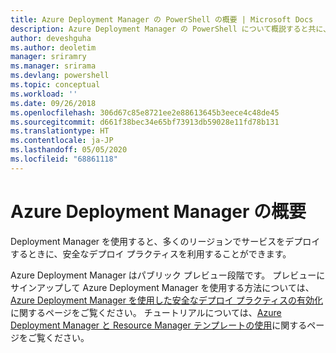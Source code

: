 ```yaml
---
title: Azure Deployment Manager の PowerShell の概要 | Microsoft Docs
description: Azure Deployment Manager の PowerShell について概説すると共に、インストールと構成に関するページへのリンクを紹介します。
author: deveshguha
ms.author: deoletim
manager: sriramry
ms.manager: srirama
ms.devlang: powershell
ms.topic: conceptual
ms.workload: ''
ms.date: 09/26/2018
ms.openlocfilehash: 306d67c85e8721ee2e88613645b3eece4c48de45
ms.sourcegitcommit: d661f38bec34e65bf73913db59028e11fd78b131
ms.translationtype: HT
ms.contentlocale: ja-JP
ms.lasthandoff: 05/05/2020
ms.locfileid: "68861118"
---
```

# <a name="overview-of-azure-deployment-manager"></a>Azure Deployment Manager の概要

Deployment Manager を使用すると、多くのリージョンでサービスをデプロイするときに、安全なデプロイ プラクティスを利用することができます。

Azure Deployment Manager はパブリック プレビュー段階です。 プレビューにサインアップして Azure Deployment Manager を使用する方法については、[Azure Deployment Manager を使用した安全なデプロイ プラクティスの有効化](https://docs.microsoft.com/azure/azure-resource-manager/deployment-manager-overview)に関するページをご覧ください。 チュートリアルについては、[Azure Deployment Manager と Resource Manager テンプレートの使用](https://docs.microsoft.com/azure/azure-resource-manager/deployment-manager-tutorial)に関するページをご覧ください。